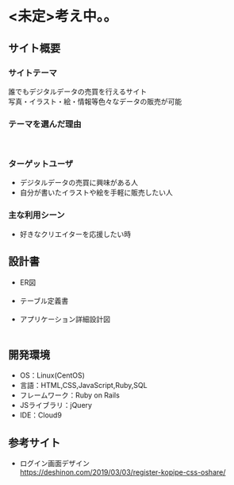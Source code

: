 # <未定>考え中。。

## サイト概要

### サイトテーマ
誰でもデジタルデータの売買を行えるサイト<br>
写真・イラスト・絵・情報等色々なデータの販売が可能

### テーマを選んだ理由
&emsp;
&emsp;



### ターゲットユーザ
- デジタルデータの売買に興味がある人
- 自分が書いたイラストや絵を手軽に販売したい人



### 主な利用シーン
- 好きなクリエイターを応援したい時



## 設計書
- ER図 <br>
   <br>
- テーブル定義書 <br>
   <br>
- アプリケーション詳細設計図 <br>
   <br>

## 開発環境
- OS：Linux(CentOS)
- 言語：HTML,CSS,JavaScript,Ruby,SQL
- フレームワーク：Ruby on Rails
- JSライブラリ：jQuery
- IDE：Cloud9

## 参考サイト
- ログイン画面デザイン <br>
  https://deshinon.com/2019/03/03/register-kopipe-css-oshare/ <br>

